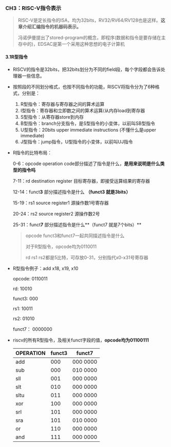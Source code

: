 ### CH3：RISC-V指令表示

> RISC-V是定长指令的ISA，均为32bits，RV32/RV64/RV128也是这样。**这章介绍汇编指令的机器码表示。**
>
> 冯诺伊曼提出了stored-program的概念，即程序(数据和指令是要存储在主存中的)，EDSAC是第一个采用这种思想的电子计算机

#### 3.1R型指令

* RISCV的指令是32bits，把32bits划分为不同的field段，每个字段都会告诉处理器一些信息。

* 按照段的不同划分格式，也按不同指令的功能，RISCV将指令分为了6种格式，分别是：

  1. R型指令：寄存器与寄存器之间的算术运算
  2. I型指令：寄存器和立即数之间的算术运算/从内存load到寄存器
  3. S型指令：从寄存器store到内存
  4. B型指令：branch分支指令，是S型指令的小变体，以前叫SB型指令
  5. U型指令：20bits upper immediate instructions (不懂什么是upper immediate)
  6. J型指令：jump指令，U型指令的小变体，以前叫UJ指令

* R指令的比特布局：

  0-6：opcode operation code部分描述了指令是什么，**是用来说明是什么类型的指令吗**

  7-11：rd destination register 目标寄存器，即接受运算结果的寄存器

  12-14：funct**3** 部分描述指令是什么 **（funct3 就是3bits）**

  15-19：rs1 source register1 源操作数1号寄存器

  20-24：rs2 source register2 源操作数2号

  25-31：funct**7** 部分描述指令是什么**（funct7 就是7个bits）**

  > opcode funct3和funct7一起共同描述指令是什么
  >
  > 对于R型指令，opcode均为0110011
  >
  > rd rs1 rs2都是5比特，可存放0-31，分别指代x0-x31号寄存器

* R型指令例子：add x18, x19, x10

  opcode: 0110011

  rd: 10010

  funct3: 000

  rs1: 10011

  rs2: 01010

  funct7： 0000000

* riscv的所有R型指令，及相关funct字段的值，**opcode均为01100111**

  | OPERATION | funct3 | funct7   |
  | --------- | ------ | -------- |
  | add       | 000    | 000 0000 |
  | sub       | 000    | 010 0000 |
  | sll       | 001    | 000 0000 |
  | slt       | 010    | 000 0000 |
  | sltu      | 011    | 000 0000 |
  | xor       | 100    | 000 0000 |
  | srl       | 101    | 000 0000 |
  | sra       | 101    | 010 0000 |
  | or        | 110    | 000 0000 |
  | and       | 111    | 000 0000 |

  
